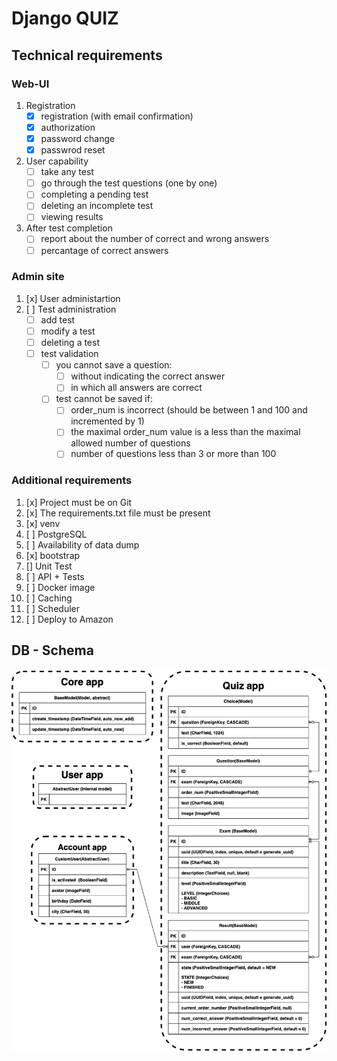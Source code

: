 # Django QUIZ

## Technical requirements
### Web-UI
  1. Registration
      - [x] registration (with email confirmation)
      - [x] authorization
      - [x] password change
      - [x] passwrod reset

  2. User capability
      - [ ] take any test
      - [ ] go through the test questions (one by one)
      - [ ] completing a pending test
      - [ ] deleting an incomplete test
      - [ ] viewing results

  3. After test completion
      - [ ] report about the number of correct and wrong answers
      - [ ] percantage of correct answers

### Admin site
  1. [x] User administartion
  2. [ ] Test administration
      - [ ] add test
      - [ ] modify a test
      - [ ] deleting a test
      - [ ] test validation
        - [ ] you cannot save a question:
            - [ ] without indicating the correct answer
            - [ ] in which all answers are correct
        - [ ] test cannot be saved if:
            - [ ] order_num is incorrect (should be between 1 and 100 and incremented by 1)
            - [ ] the maximal order_num value is a less than the maximal allowed number of questions
            - [ ] number of questions less than 3 or more than 100

### Additional requirements
1. [x] Project must be on Git
2. [x] The requirements.txt file must be present
3. [x] venv
4. [ ] PostgreSQL
5. [ ] Availability of data dump
6. [x] bootstrap
7. [] Unit Test
8. [ ] API + Tests
9. [ ] Docker image
10. [ ] Caching
11. [ ] Scheduler
12. [ ] Deploy to Amazon

## DB - Schema
![db](db_schema.jpg)
